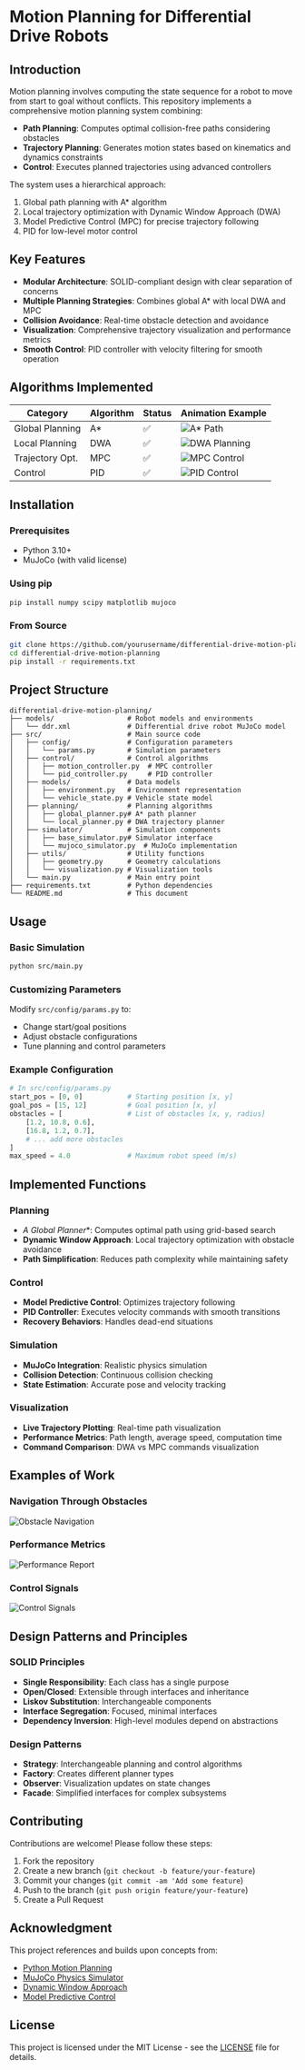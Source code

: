 # Motion Planning for Differential Drive Robots

## Introduction

Motion planning involves computing the state sequence for a robot to move from start to goal without conflicts. This repository implements a comprehensive motion planning system combining:

- **Path Planning**: Computes optimal collision-free paths considering obstacles
- **Trajectory Planning**: Generates motion states based on kinematics and dynamics constraints
- **Control**: Executes planned trajectories using advanced controllers

The system uses a hierarchical approach:
1. Global path planning with A* algorithm
2. Local trajectory optimization with Dynamic Window Approach (DWA)
3. Model Predictive Control (MPC) for precise trajectory following
4. PID for low-level motor control

## Key Features

- **Modular Architecture**: SOLID-compliant design with clear separation of concerns
- **Multiple Planning Strategies**: Combines global A* with local DWA and MPC
- **Collision Avoidance**: Real-time obstacle detection and avoidance
- **Visualization**: Comprehensive trajectory visualization and performance metrics
- **Smooth Control**: PID controller with velocity filtering for smooth operation

## Algorithms Implemented

| Category         | Algorithm      | Status | Animation Example |
|------------------|----------------|--------|-------------------|
| Global Planning  | A*             | ✅     | ![A* Path](docs/a_star_path.png) |
| Local Planning   | DWA            | ✅     | ![DWA Planning](docs/dwa_planning.gif) |
| Trajectory Opt.  | MPC            | ✅     | ![MPC Control](docs/mpc_control.gif) |
| Control          | PID            | ✅     | ![PID Control](docs/pid_control.png) |

## Installation

### Prerequisites
- Python 3.10+
- MuJoCo (with valid license)

### Using pip
```bash
pip install numpy scipy matplotlib mujoco
```

### From Source
```bash
git clone https://github.com/yourusername/differential-drive-motion-planning.git
cd differential-drive-motion-planning
pip install -r requirements.txt
```

## Project Structure

```
differential-drive-motion-planning/
├── models/                  # Robot models and environments
│   └── ddr.xml              # Differential drive robot MuJoCo model
├── src/                     # Main source code
│   ├── config/              # Configuration parameters
│   │   └── params.py        # Simulation parameters
│   ├── control/             # Control algorithms
│   │   ├── motion_controller.py  # MPC controller
│   │   └── pid_controller.py     # PID controller
│   ├── models/              # Data models
│   │   ├── environment.py   # Environment representation
│   │   └── vehicle_state.py # Vehicle state model
│   ├── planning/            # Planning algorithms
│   │   ├── global_planner.py# A* path planner
│   │   └── local_planner.py # DWA trajectory planner
│   ├── simulator/           # Simulation components
│   │   ├── base_simulator.py# Simulator interface
│   │   └── mujoco_simulator.py  # MuJoCo implementation
│   ├── utils/               # Utility functions
│   │   ├── geometry.py      # Geometry calculations
│   │   └── visualization.py # Visualization tools
│   └── main.py              # Main entry point
├── requirements.txt         # Python dependencies
└── README.md                # This document
```

## Usage

### Basic Simulation
```bash
python src/main.py
```

### Customizing Parameters
Modify `src/config/params.py` to:
- Change start/goal positions
- Adjust obstacle configurations
- Tune planning and control parameters

### Example Configuration
```python
# In src/config/params.py
start_pos = [0, 0]           # Starting position [x, y]
goal_pos = [15, 12]          # Goal position [x, y]
obstacles = [                # List of obstacles [x, y, radius]
    [1.2, 10.8, 0.6],
    [16.8, 1.2, 0.7],
    # ... add more obstacles
]
max_speed = 4.0              # Maximum robot speed (m/s)
```

## Implemented Functions

### Planning
- **A* Global Planner**: Computes optimal path using grid-based search
- **Dynamic Window Approach**: Local trajectory optimization with obstacle avoidance
- **Path Simplification**: Reduces path complexity while maintaining safety

### Control
- **Model Predictive Control**: Optimizes trajectory following
- **PID Controller**: Executes velocity commands with smooth transitions
- **Recovery Behaviors**: Handles dead-end situations

### Simulation
- **MuJoCo Integration**: Realistic physics simulation
- **Collision Detection**: Continuous collision checking
- **State Estimation**: Accurate pose and velocity tracking

### Visualization
- **Live Trajectory Plotting**: Real-time path visualization
- **Performance Metrics**: Path length, average speed, computation time
- **Command Comparison**: DWA vs MPC commands visualization

## Examples of Work

### Navigation Through Obstacles
![Obstacle Navigation](docs/obstacle_navigation.gif)

### Performance Metrics
![Performance Report](docs/performance_report.png)

### Control Signals
![Control Signals](docs/control_signals.png)

## Design Patterns and Principles

### SOLID Principles
- **Single Responsibility**: Each class has a single purpose
- **Open/Closed**: Extensible through interfaces and inheritance
- **Liskov Substitution**: Interchangeable components
- **Interface Segregation**: Focused, minimal interfaces
- **Dependency Inversion**: High-level modules depend on abstractions

### Design Patterns
- **Strategy**: Interchangeable planning and control algorithms
- **Factory**: Creates different planner types
- **Observer**: Visualization updates on state changes
- **Facade**: Simplified interfaces for complex subsystems

## Contributing

Contributions are welcome! Please follow these steps:

1. Fork the repository
2. Create a new branch (`git checkout -b feature/your-feature`)
3. Commit your changes (`git commit -am 'Add some feature`)
4. Push to the branch (`git push origin feature/your-feature`)
5. Create a Pull Request

## Acknowledgment

This project references and builds upon concepts from:
- [Python Motion Planning](https://github.com/zhm-real/PathPlanning)
- [MuJoCo Physics Simulator](https://mujoco.org/)
- [Dynamic Window Approach](https://www.ri.cmu.edu/pub_files/pub1/fox_dieter_1997_1/fox_dieter_1997_1.pdf)
- [Model Predictive Control](https://arxiv.org/abs/1705.02789)

## License

This project is licensed under the MIT License - see the [LICENSE](LICENSE) file for details.
